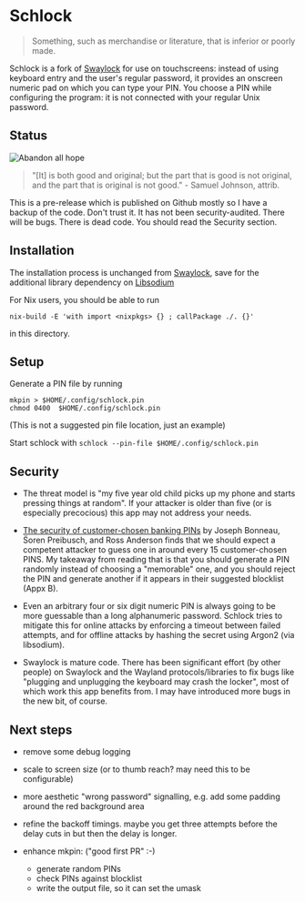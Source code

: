 # Schlock

>  Something, such as merchandise or literature, that is inferior or poorly made.

Schlock is a fork of [Swaylock](README-SWAYLOCK.md) for use on
touchscreens: instead of using keyboard entry and the user's
regular password, it provides an onscreen numeric pad on which
you can type your PIN. You choose a PIN while configuring the
program: it is not connected with your regular Unix password.

## Status

![Abandon all hope](https://img.shields.io/badge/abandon-all%20hope-red)

> "[It] is both good and original; but the part that is good is not
original, and the part that is original is not good." - Samuel
Johnson, attrib.

This is a pre-release which is published on Github mostly so I have a
backup of the code. Don't trust it. It has not been
security-audited. There will be bugs.  There is dead code. You should
read the Security section.

## Installation

The installation process is unchanged from
[Swaylock](README-SWAYLOCK.md), save for the
additional library dependency on
[Libsodium](https://libsodium.gitbook.io/doc/installation)

For Nix users, you should be able to run

    nix-build -E 'with import <nixpkgs> {} ; callPackage ./. {}'

in this directory.


## Setup

Generate a PIN file by running

    mkpin > $HOME/.config/schlock.pin
	chmod 0400  $HOME/.config/schlock.pin

(This is not a suggested pin file location, just an example)

Start schlock with `schlock --pin-file $HOME/.config/schlock.pin`

## Security

* The threat model is "my five year old child picks up my phone and
  starts pressing things at random". If your attacker is older than
  five (or is especially precocious) this app may not address your
  needs.

* [The security of customer-chosen banking
  PINs](https://www.cl.cam.ac.uk/~rja14/Papers/BPA12-FC-banking_pin_security.pdf)
  by Joseph Bonneau, S̈oren Preibusch, and Ross Anderson finds that we
  should expect a competent attacker to guess one in around every 15
  customer-chosen PINS. My takeaway from reading that is that you
  should generate a PIN randomly instead of choosing a "memorable"
  one, and you should reject the PIN and generate another if it
  appears in their suggested blocklist (Appx B).

* Even an arbitrary four or six digit numeric PIN is always going to
  be more guessable than a long alphanumeric password. Schlock tries
  to mitigate this for online attacks by enforcing a timeout between
  failed attempts, and for offline attacks by hashing the secret using
  Argon2 (via libsodium).

* Swaylock is mature code. There has been significant effort (by other
  people) on Swaylock and the Wayland protocols/libraries to fix bugs
  like "plugging and unplugging the keyboard may crash the locker",
  most of which work this app benefits from. I may have introduced
  more bugs in the new bit, of course.


## Next steps

- remove some debug logging

- scale to screen size (or to thumb reach? may need this to be
configurable)

- more aesthetic "wrong password" signalling, e.g. add some padding
  around the red background area

- refine the backoff timings. maybe you get three attempts before
  the delay cuts in but then the delay is longer.

- enhance mkpin: ("good first PR" :-)
  - generate random PINs
  - check PINs against blocklist
  - write the output file, so it can set the umask
